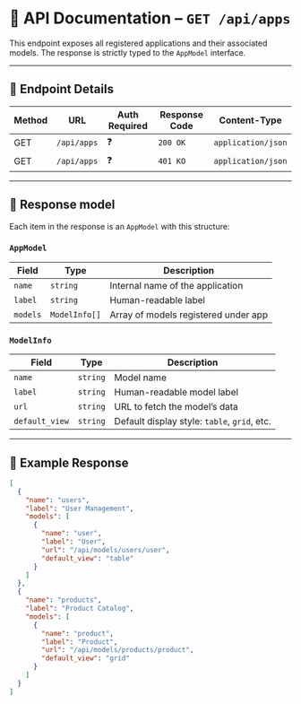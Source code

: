 # 📘 API Documentation – `GET /api/apps`

This endpoint exposes all registered applications and their associated models. The response is strictly typed to the `AppModel` interface.

---

## 📌 Endpoint Details

| Method | URL         | Auth Required | Response Code | Content-Type       |
|--------|-------------|---------------|---------------|--------------------|
| GET    | `/api/apps` | ❓             | `200 OK`      | `application/json` |
| GET    | `/api/apps` | ❓             | `401 KO`      | `application/json` |

---

## 🧾 Response model

Each item in the response is an `AppModel` with this structure:

### `AppModel`

| Field       | Type              | Description                          |
|-------------|-------------------|--------------------------------------|
| `name`      | `string`          | Internal name of the application     |
| `label`     | `string`          | Human-readable label                 |
| `models`    | `ModelInfo[]`     | Array of models registered under app |

### `ModelInfo`

| Field          | Type     | Description                                  |
|----------------|----------|----------------------------------------------|
| `name`         | `string` | Model name                                   |
| `label`        | `string` | Human-readable model label                   |
| `url`          | `string` | URL to fetch the model’s data                |
| `default_view` | `string` | Default display style: `table`, `grid`, etc. |

---

## 🔄 Example Response

```json
[
  {
    "name": "users",
    "label": "User Management",
    "models": [
      {
        "name": "user",
        "label": "User",
        "url": "/api/models/users/user",
        "default_view": "table"
      }
    ]
  },
  {
    "name": "products",
    "label": "Product Catalog",
    "models": [
      {
        "name": "product",
        "label": "Product",
        "url": "/api/models/products/product",
        "default_view": "grid"
      }
    ]
  }
]
